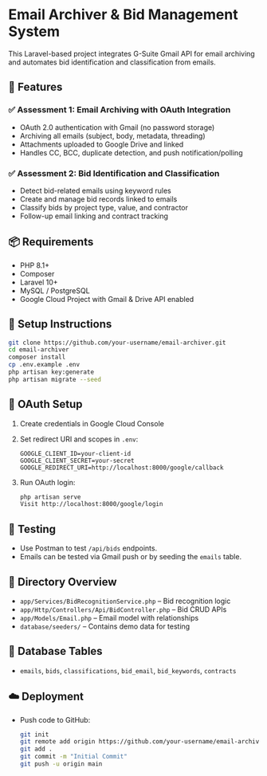 
# Email Archiver & Bid Management System

This Laravel-based project integrates G-Suite Gmail API for email archiving and automates bid identification and classification from emails.

## 🚀 Features

### ✅ Assessment 1: Email Archiving with OAuth Integration

- OAuth 2.0 authentication with Gmail (no password storage)
- Archiving all emails (subject, body, metadata, threading)
- Attachments uploaded to Google Drive and linked
- Handles CC, BCC, duplicate detection, and push notification/polling

### ✅ Assessment 2: Bid Identification and Classification

- Detect bid-related emails using keyword rules
- Create and manage bid records linked to emails
- Classify bids by project type, value, and contractor
- Follow-up email linking and contract tracking

## 📦 Requirements

- PHP 8.1+
- Composer
- Laravel 10+
- MySQL / PostgreSQL
- Google Cloud Project with Gmail & Drive API enabled

## 🔧 Setup Instructions

```bash
git clone https://github.com/your-username/email-archiver.git
cd email-archiver
composer install
cp .env.example .env
php artisan key:generate
php artisan migrate --seed
```

## 🔐 OAuth Setup

1. Create credentials in Google Cloud Console
2. Set redirect URI and scopes in `.env`:
   ```env
   GOOGLE_CLIENT_ID=your-client-id
   GOOGLE_CLIENT_SECRET=your-secret
   GOOGLE_REDIRECT_URI=http://localhost:8000/google/callback
   ```

3. Run OAuth login:
   ```bash
   php artisan serve
   Visit http://localhost:8000/google/login
   ```

## 🧪 Testing

- Use Postman to test `/api/bids` endpoints.
- Emails can be tested via Gmail push or by seeding the `emails` table.

## 📂 Directory Overview

- `app/Services/BidRecognitionService.php` – Bid recognition logic
- `app/Http/Controllers/Api/BidController.php` – Bid CRUD APIs
- `app/Models/Email.php` – Email model with relationships
- `database/seeders/` – Contains demo data for testing

## 🐘 Database Tables

- `emails`, `bids`, `classifications`, `bid_email`, `bid_keywords`, `contracts`

## ☁️ Deployment

- Push code to GitHub:
  ```bash
  git init
  git remote add origin https://github.com/your-username/email-archiver.git
  git add .
  git commit -m "Initial Commit"
  git push -u origin main
  ```
